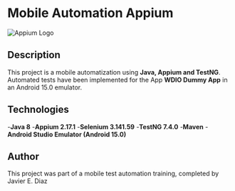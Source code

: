 # Mobile Automation Appium

![Appium Logo](https://upload.wikipedia.org/wikipedia/commons/3/30/Appium.png)

## Description
This project is a mobile automatization using **Java, Appium and TestNG**. Automated tests have been implemented for the App **WDIO Dummy App** in an Android 15.0 emulator.

## Technologies
-**Java 8**
-**Appium 2.17.1**
-**Selenium 3.141.59**
-**TestNG 7.4.0**
-**Maven**
-**Android Studio Emulator (Android 15.0)**

## Author
This project was part of a mobile test automation training, completed by Javier E. Diaz
